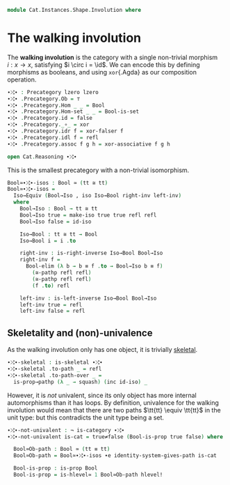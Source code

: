 <!--
```agda
open import Cat.Skeletal
open import Cat.Prelude

open import Data.Bool

import Cat.Reasoning
```
-->

```agda
module Cat.Instances.Shape.Involution where
```

# The walking involution

The **walking involution** is the category with a single non-trivial
morphism $i : x \to x$, satisfying $i \circ i = \id$.  We can encode
this by defining morphisms as booleans, and using `xor`{.Agda} as our
composition operation.

```agda
∙⤮∙ : Precategory lzero lzero
∙⤮∙ .Precategory.Ob = ⊤
∙⤮∙ .Precategory.Hom _ _ = Bool
∙⤮∙ .Precategory.Hom-set _ _ = Bool-is-set
∙⤮∙ .Precategory.id = false
∙⤮∙ .Precategory._∘_ = xor
∙⤮∙ .Precategory.idr f = xor-falser f
∙⤮∙ .Precategory.idl f = refl
∙⤮∙ .Precategory.assoc f g h = xor-associative f g h

open Cat.Reasoning ∙⤮∙
```

This is the smallest precategory with a non-trivial isomorphism.

```agda
Bool≃∙⤮∙-isos : Bool ≃ (tt ≅ tt)
Bool≃∙⤮∙-isos =
  Iso→Equiv (Bool→Iso , iso Iso→Bool right-inv left-inv)
  where
    Bool→Iso : Bool → tt ≅ tt
    Bool→Iso true = make-iso true true refl refl
    Bool→Iso false = id-iso

    Iso→Bool : tt ≅ tt → Bool
    Iso→Bool i = i .to

    right-inv : is-right-inverse Iso→Bool Bool→Iso
    right-inv f =
      Bool-elim (λ b → b ≡ f .to → Bool→Iso b ≡ f)
        (≅-pathp refl refl)
        (≅-pathp refl refl)
        (f .to) refl

    left-inv : is-left-inverse Iso→Bool Bool→Iso
    left-inv true = refl
    left-inv false = refl
```

## Skeletality and (non)-univalence

As the walking involution only has one object, it is trivially [skeletal].

[skeletal]: Cat.Skeletal.html

```agda
∙⤮∙-skeletal : is-skeletal ∙⤮∙
∙⤮∙-skeletal .to-path _ = refl
∙⤮∙-skeletal .to-path-over _ =
  is-prop→pathp (λ _ → squash) (inc id-iso) _
```

However, it is *not* univalent, since its only object has more internal
automorphisms than it has loops. By definition, univalence for the
walking involution would mean that there are two paths $\tt{tt} \equiv
\tt{tt}$ in the unit type: but this contradicts the unit type being a set.

```agda
∙⤮∙-not-univalent : ¬ is-category ∙⤮∙
∙⤮∙-not-univalent is-cat = true≠false (Bool-is-prop true false) where

  Bool≃Ob-path : Bool ≃ (tt ≡ tt)
  Bool≃Ob-path = Bool≃∙⤮∙-isos ∙e identity-system-gives-path is-cat

  Bool-is-prop : is-prop Bool
  Bool-is-prop = is-hlevel≃ 1 Bool≃Ob-path hlevel!
```
